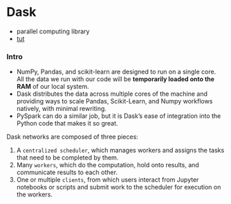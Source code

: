 # Dask 
- parallel computing library
- [tut](https://medium.com/@gongster/dask-an-introduction-and-tutorial-b42f901bcff5)

### Intro
- NumPy, Pandas, and scikit-learn are designed to run on a single core. All the data we run with our code will be **temporarily loaded onto the RAM** of our local system.
- Dask distributes the data across multiple cores of the machine and providing ways to scale Pandas, Scikit-Learn, and Numpy workflows natively, with minimal rewriting.
- PySpark can do a similar job, but it is Dask’s ease of integration into the Python code that makes it so great. 

Dask networks are composed of three pieces:
1. A `centralized scheduler`, which manages workers and assigns the tasks that need to be completed by them.
2. Many `workers`, which do the computation, hold onto results, and communicate results to each other.
3. One or multiple `clients`, from which users interact from Jupyter notebooks or scripts and submit work to the scheduler for execution on the workers.
